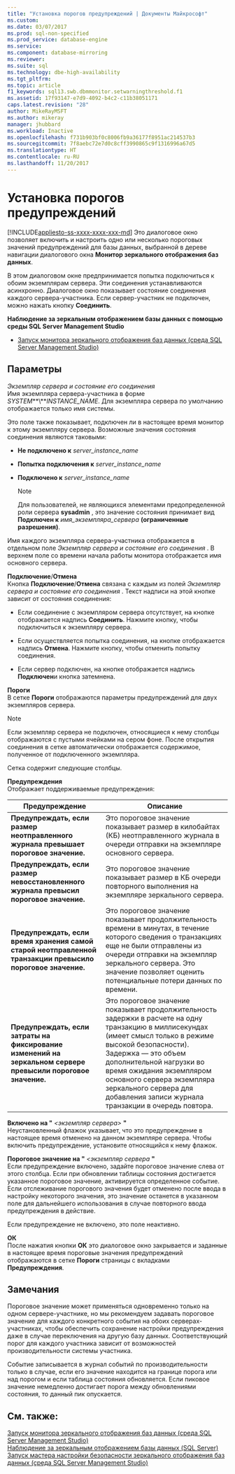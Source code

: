 ```yaml
---
title: "Установка порогов предупреждений | Документы Майкрософт"
ms.custom: 
ms.date: 03/07/2017
ms.prod: sql-non-specified
ms.prod_service: database-engine
ms.service: 
ms.component: database-mirroring
ms.reviewer: 
ms.suite: sql
ms.technology: dbe-high-availability
ms.tgt_pltfrm: 
ms.topic: article
f1_keywords: sql13.swb.dbmmonitor.setwarningthreshold.f1
ms.assetid: 17f93147-e7d9-4092-b4c2-c11b38051171
caps.latest.revision: "28"
author: MikeRayMSFT
ms.author: mikeray
manager: jhubbard
ms.workload: Inactive
ms.openlocfilehash: f731b903bf0c8006fb9a36177f8951ac214537b3
ms.sourcegitcommit: 7f8aebc72e7d0c8cff3990865c9f1316996a67d5
ms.translationtype: HT
ms.contentlocale: ru-RU
ms.lasthandoff: 11/20/2017
---
```

# <a name="set-warning-thresholds"></a>Установка порогов предупреждений
[!INCLUDE[appliesto-ss-xxxx-xxxx-xxx-md](../../includes/appliesto-ss-xxxx-xxxx-xxx-md.md)] Это диалоговое окно позволяет включить и настроить одно или несколько пороговых значений предупреждений для базы данных, выбранной в дереве навигации диалогового окна **Монитор зеркального отображения баз данных**.  
  
 В этом диалоговом окне предпринимается попытка подключиться к обоим экземплярам сервера. Эти соединения устанавливаются асинхронно. Диалоговое окно показывает состояние соединения каждого сервера-участника. Если сервер-участник не подключен, можно нажать кнопку **Соединить**.  
  
 **Наблюдение за зеркальным отображением базы данных с помощью среды SQL Server Management Studio**  
  
-   [Запуск монитора зеркального отображения баз данных (среда SQL Server Management Studio)](../../database-engine/database-mirroring/start-database-mirroring-monitor-sql-server-management-studio.md)  
  
## <a name="options"></a>Параметры  
 *Экземпляр сервера и состояние его соединения*  
 Имя экземпляра сервера-участника в форме *SYSTEM***\\***INSTANCE_NAME*. Для экземпляра сервера по умолчанию отображается только имя системы.  
  
 Это поле также показывает, подключен ли в настоящее время монитор к этому экземпляру сервера. Возможные значения состояния соединения являются таковыми:  
  
-   **Не подключено к**  *server_instance_name*  
  
-   **Попытка подключения к**  *server_instance_name*  
  
-   **Подключено к**  *server_instance_name*  
  
    > [!NOTE]  
    >  Для пользователей, не являющихся элементами предопределенной роли сервера **sysadmin** , это значение состояния принимает вид **Подключен к** *имя_экземпляра_сервера* **(ограниченные разрешения)**.  
  
 Имя каждого экземпляра сервера-участника отображается в отдельном поле *Экземпляр сервера и состояние его соединения* . В верхнем поле со времени начала работы монитора отображается имя основного сервера.  
  
 **Подключение**/**Отмена**  
 Кнопка **Подключение**/**Отмена** связана с каждым из полей *Экземпляр сервера и состояние его соединения* . Текст надписи на этой кнопке зависит от состояния соединения:  
  
-   Если соединение с экземпляром сервера отсутствует, на кнопке отображается надпись **Соединить**. Нажмите кнопку, чтобы подключиться к экземпляру сервера.  
  
-   Если осуществляется попытка соединения, на кнопке отображается надпись **Отмена**. Нажмите кнопку, чтобы отменить попытку соединения.  
  
-   Если сервер подключен, на кнопке отображается надпись **Подключен**и кнопка затемнена.  
  
 **Пороги**  
 В сетке **Пороги** отображаются параметры предупреждений для двух экземпляров сервера.  
  
> [!NOTE]  
>  Если экземпляр сервера не подключен, относящиеся к нему столбцы отображаются с пустыми ячейками на сером фоне. После открытия соединения в сетке автоматически отображается содержимое, полученное от подключенного экземпляра.  
  
 Сетка содержит следующие столбцы.  
  
 **Предупреждения**  
 Отображает поддерживаемые предупреждения:  
  
|Предупреждение|Описание|  
|-------------|-----------------|  
|**Предупреждать, если размер неотправленного журнала превышает пороговое значение.**|Это пороговое значение показывает размер в килобайтах (КБ) неотправленного журнала в очереди отправки на экземпляре основного сервера.|  
|**Предупреждать, если размер невосстановленного журнала превысил пороговое значение.**|Это пороговое значение показывает размер в КБ очереди повторного выполнения на экземпляре зеркального сервера.|  
|**Предупреждать, если время хранения самой старой неотправленной транзакции превысило пороговое значение.**|Это пороговое значение показывает продолжительность времени в минутах, в течение которого сведения о транзакциях еще не были отправлены из очереди отправки на экземпляр зеркального сервера. Это значение позволяет оценить потенциальные потери данных по времени.|  
|**Предупреждать, если затраты на фиксирование изменений на зеркальном сервере превысили пороговое значение.**|Это пороговое значение показывает продолжительность задержки в расчете на одну транзакцию в миллисекундах (имеет смысл только в режиме высокой безопасности). Задержка — это объем дополнительной нагрузки во время ожидания экземпляром основного сервера экземпляра зеркального сервера для добавления записи журнала транзакции в очередь повтора.|  
  
 **Включено на "** *\<экземпляр сервера>* **"**  
 Неустановленный флажок указывает, что это предупреждение в настоящее время отменено на данном экземпляре сервера. Чтобы включить предупреждение, установите относящийся к нему флажок.  
  
 **Пороговое значение на "** *\<экземпляр сервера* **"**  
 Если предупреждение включено, задайте пороговое значение слева от этого столбца. Если при обновлении таблицы состояния достигается указанное пороговое значение, активируется определенное событие. Если отслеживание порогового значения будет отменено после ввода в настройку некоторого значения, это значение останется в указанном поле для дальнейшего использования в случае повторного ввода предупреждения в действие.  
  
 Если предупреждение не включено, это поле неактивно.  
  
 **ОК**  
 После нажатия кнопки **ОК** это диалоговое окно закрывается и заданные в настоящее время пороговые значения предупреждений отображаются в сетке **Пороги** страницы с вкладками **Предупреждения**.  
  
## <a name="remarks"></a>Замечания  
 Пороговое значение может применяться одновременно только на одном сервере-участнике, но мы рекомендуем задавать пороговое значение для каждого конкретного события на обоих серверах-участниках, чтобы обеспечить сохранение настройки предупреждения даже в случае переключения на другую базу данных. Соответствующий порог для каждого участника зависит от возможностей производительности системы участника.  
  
 Событие записывается в журнал событий по производительности только в случае, если его значение находится на границе порога или над порогом и если таблица состояния обновляется. Если пиковое значение немедленно достигает порога между обновлениями состояния, то данный пик опускается.  
  
## <a name="see-also"></a>См. также:  
 [Запуск монитора зеркального отображения баз данных (среда SQL Server Management Studio)](../../database-engine/database-mirroring/start-database-mirroring-monitor-sql-server-management-studio.md)   
 [Наблюдение за зеркальным отображением базы данных (SQL Server)](../../database-engine/database-mirroring/monitoring-database-mirroring-sql-server.md)   
 [Запуск мастера настройки безопасности зеркального отображения баз данных (среда SQL Server Management Studio)](../../database-engine/database-mirroring/start-the-configuring-database-mirroring-security-wizard.md)  
  
  
